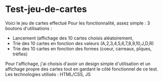 # Test-jeu-de-cartes

Voici le jeu de cartes effectué
Pour les fonctionnalité, assez simple : 
3 boutons d'utilisations :
- Lancement (affichage des 10 cartes choisis aléatoirement,
- Trie des 10 cartes en fonction des valeurs (A,2,3,4,5,6,7,8,9,10,J,D,R)
- Trie des 10 cartes en fonction des formes (coeur, carreaux, pîques, trèfles)

Pour l'affichage, j'ai choisis d'avoir un design simple d'utilisation et un affichage propre des cartes tout en gardant le côté fonctionnel de ce test.
Les technologies utilisés : HTML/CSS, JS
